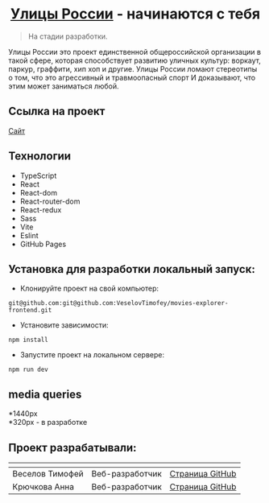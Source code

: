 <div align="center">
    <h1><a href="https://streetrussia.ru/">Улицы России</a> - начинаются с тебя</h1>
</div>

> На стадии разработки.

Улицы России это проект единственной общероссийской организации в такой сфере, которая способствует
развитию уличных культур: воркаут, паркур, граффити, хип хоп и другие.
Улицы России ломают стереотипы о том, что это агрессивный и травмоопасный спорт
И доказывают, что этим может заниматься любой.

## Ссылка на проект
[Сайт](https://veselovtimofey.github.io/russian-streets-frontend/)

## Технологии
- TypeScript
- React
- React-dom
- React-router-dom
- React-redux
- Sass
- Vite
- Eslint
- GitHub Pages

## Установка для разработки локальный запуск:

- Клонируйте проект на свой компьютер:
```
git@github.com:git@github.com:VeselovTimofey/movies-explorer-frontend.git
```

- Установите зависимости:
```
npm install
```

- Запустите проект на локальном сервере:
```
npm run dev
```

## media queries
 *1440px \
 *320px - в разработке


## Проект разрабатывали:

| <!-- --> | <!-- -->      | <!-- -->    |
|----------|---------------|-------------|
| Веселов Тимофей | Веб-разработчик | [Cтраница GitHub](https://github.com/VeselovTimofey) |
| Крючкова Анна | Веб-разработчик | [Cтраница GitHub](https://github.com/Zdthns) |
